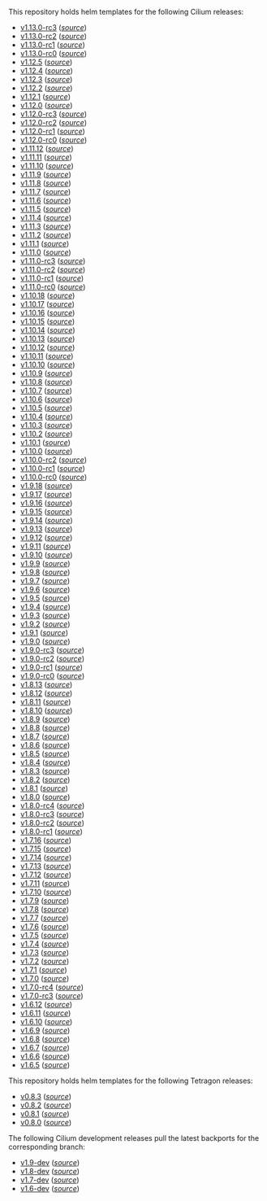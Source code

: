 This repository holds helm templates for the following Cilium releases:

* [v1.13.0-rc3](https://github.com/cilium/cilium/releases/tag/v1.13.0-rc3) (_[source](https://github.com/cilium/cilium/tree/v1.13.0-rc3/install/kubernetes/cilium)_)
* [v1.13.0-rc2](https://github.com/cilium/cilium/releases/tag/v1.13.0-rc2) (_[source](https://github.com/cilium/cilium/tree/v1.13.0-rc2/install/kubernetes/cilium)_)
* [v1.13.0-rc1](https://github.com/cilium/cilium/releases/tag/v1.13.0-rc1) (_[source](https://github.com/cilium/cilium/tree/v1.13.0-rc1/install/kubernetes/cilium)_)
* [v1.13.0-rc0](https://github.com/cilium/cilium/releases/tag/v1.13.0-rc0) (_[source](https://github.com/cilium/cilium/tree/v1.13.0-rc0/install/kubernetes/cilium)_)
* [v1.12.5](https://github.com/cilium/cilium/releases/tag/v1.12.5) (_[source](https://github.com/cilium/cilium/tree/v1.12.5/install/kubernetes/cilium)_)
* [v1.12.4](https://github.com/cilium/cilium/releases/tag/v1.12.4) (_[source](https://github.com/cilium/cilium/tree/v1.12.4/install/kubernetes/cilium)_)
* [v1.12.3](https://github.com/cilium/cilium/releases/tag/v1.12.3) (_[source](https://github.com/cilium/cilium/tree/v1.12.3/install/kubernetes/cilium)_)
* [v1.12.2](https://github.com/cilium/cilium/releases/tag/v1.12.2) (_[source](https://github.com/cilium/cilium/tree/v1.12.2/install/kubernetes/cilium)_)
* [v1.12.1](https://github.com/cilium/cilium/releases/tag/v1.12.1) (_[source](https://github.com/cilium/cilium/tree/v1.12.1/install/kubernetes/cilium)_)
* [v1.12.0](https://github.com/cilium/cilium/releases/tag/v1.12.0) (_[source](https://github.com/cilium/cilium/tree/v1.12.0/install/kubernetes/cilium)_)
* [v1.12.0-rc3](https://github.com/cilium/cilium/releases/tag/v1.12.0-rc3) (_[source](https://github.com/cilium/cilium/tree/v1.12.0-rc3/install/kubernetes/cilium)_)
* [v1.12.0-rc2](https://github.com/cilium/cilium/releases/tag/v1.12.0-rc2) (_[source](https://github.com/cilium/cilium/tree/v1.12.0-rc2/install/kubernetes/cilium)_)
* [v1.12.0-rc1](https://github.com/cilium/cilium/releases/tag/v1.12.0-rc1) (_[source](https://github.com/cilium/cilium/tree/v1.12.0-rc1/install/kubernetes/cilium)_)
* [v1.12.0-rc0](https://github.com/cilium/cilium/releases/tag/v1.12.0-rc0) (_[source](https://github.com/cilium/cilium/tree/v1.12.0-rc0/install/kubernetes/cilium)_)
* [v1.11.12](https://github.com/cilium/cilium/releases/tag/v1.11.12) (_[source](https://github.com/cilium/cilium/tree/v1.11.12/install/kubernetes/cilium)_)
* [v1.11.11](https://github.com/cilium/cilium/releases/tag/v1.11.11) (_[source](https://github.com/cilium/cilium/tree/v1.11.11/install/kubernetes/cilium)_)
* [v1.11.10](https://github.com/cilium/cilium/releases/tag/v1.11.10) (_[source](https://github.com/cilium/cilium/tree/v1.11.10/install/kubernetes/cilium)_)
* [v1.11.9](https://github.com/cilium/cilium/releases/tag/v1.11.9) (_[source](https://github.com/cilium/cilium/tree/v1.11.9/install/kubernetes/cilium)_)
* [v1.11.8](https://github.com/cilium/cilium/releases/tag/v1.11.8) (_[source](https://github.com/cilium/cilium/tree/v1.11.8/install/kubernetes/cilium)_)
* [v1.11.7](https://github.com/cilium/cilium/releases/tag/v1.11.7) (_[source](https://github.com/cilium/cilium/tree/v1.11.7/install/kubernetes/cilium)_)
* [v1.11.6](https://github.com/cilium/cilium/releases/tag/v1.11.6) (_[source](https://github.com/cilium/cilium/tree/v1.11.6/install/kubernetes/cilium)_)
* [v1.11.5](https://github.com/cilium/cilium/releases/tag/v1.11.5) (_[source](https://github.com/cilium/cilium/tree/v1.11.5/install/kubernetes/cilium)_)
* [v1.11.4](https://github.com/cilium/cilium/releases/tag/v1.11.4) (_[source](https://github.com/cilium/cilium/tree/v1.11.4/install/kubernetes/cilium)_)
* [v1.11.3](https://github.com/cilium/cilium/releases/tag/v1.11.3) (_[source](https://github.com/cilium/cilium/tree/v1.11.3/install/kubernetes/cilium)_)
* [v1.11.2](https://github.com/cilium/cilium/releases/tag/v1.11.2) (_[source](https://github.com/cilium/cilium/tree/v1.11.2/install/kubernetes/cilium)_)
* [v1.11.1](https://github.com/cilium/cilium/releases/tag/v1.11.1) (_[source](https://github.com/cilium/cilium/tree/v1.11.1/install/kubernetes/cilium)_)
* [v1.11.0](https://github.com/cilium/cilium/releases/tag/v1.11.0) (_[source](https://github.com/cilium/cilium/tree/v1.11.0/install/kubernetes/cilium)_)
* [v1.11.0-rc3](https://github.com/cilium/cilium/releases/tag/v1.11.0-rc3) (_[source](https://github.com/cilium/cilium/tree/v1.11.0-rc3/install/kubernetes/cilium)_)
* [v1.11.0-rc2](https://github.com/cilium/cilium/releases/tag/v1.11.0-rc2) (_[source](https://github.com/cilium/cilium/tree/v1.11.0-rc2/install/kubernetes/cilium)_)
* [v1.11.0-rc1](https://github.com/cilium/cilium/releases/tag/v1.11.0-rc1) (_[source](https://github.com/cilium/cilium/tree/v1.11.0-rc1/install/kubernetes/cilium)_)
* [v1.11.0-rc0](https://github.com/cilium/cilium/releases/tag/v1.11.0-rc0) (_[source](https://github.com/cilium/cilium/tree/v1.11.0-rc0/install/kubernetes/cilium)_)
* [v1.10.18](https://github.com/cilium/cilium/releases/tag/v1.10.18) (_[source](https://github.com/cilium/cilium/tree/v1.10.18/install/kubernetes/cilium)_)
* [v1.10.17](https://github.com/cilium/cilium/releases/tag/v1.10.17) (_[source](https://github.com/cilium/cilium/tree/v1.10.17/install/kubernetes/cilium)_)
* [v1.10.16](https://github.com/cilium/cilium/releases/tag/v1.10.16) (_[source](https://github.com/cilium/cilium/tree/v1.10.16/install/kubernetes/cilium)_)
* [v1.10.15](https://github.com/cilium/cilium/releases/tag/v1.10.15) (_[source](https://github.com/cilium/cilium/tree/v1.10.15/install/kubernetes/cilium)_)
* [v1.10.14](https://github.com/cilium/cilium/releases/tag/v1.10.14) (_[source](https://github.com/cilium/cilium/tree/v1.10.14/install/kubernetes/cilium)_)
* [v1.10.13](https://github.com/cilium/cilium/releases/tag/v1.10.13) (_[source](https://github.com/cilium/cilium/tree/v1.10.13/install/kubernetes/cilium)_)
* [v1.10.12](https://github.com/cilium/cilium/releases/tag/v1.10.12) (_[source](https://github.com/cilium/cilium/tree/v1.10.12/install/kubernetes/cilium)_)
* [v1.10.11](https://github.com/cilium/cilium/releases/tag/v1.10.11) (_[source](https://github.com/cilium/cilium/tree/v1.10.11/install/kubernetes/cilium)_)
* [v1.10.10](https://github.com/cilium/cilium/releases/tag/v1.10.10) (_[source](https://github.com/cilium/cilium/tree/v1.10.10/install/kubernetes/cilium)_)
* [v1.10.9](https://github.com/cilium/cilium/releases/tag/v1.10.9) (_[source](https://github.com/cilium/cilium/tree/v1.10.9/install/kubernetes/cilium)_)
* [v1.10.8](https://github.com/cilium/cilium/releases/tag/v1.10.8) (_[source](https://github.com/cilium/cilium/tree/v1.10.8/install/kubernetes/cilium)_)
* [v1.10.7](https://github.com/cilium/cilium/releases/tag/v1.10.7) (_[source](https://github.com/cilium/cilium/tree/v1.10.7/install/kubernetes/cilium)_)
* [v1.10.6](https://github.com/cilium/cilium/releases/tag/v1.10.6) (_[source](https://github.com/cilium/cilium/tree/v1.10.6/install/kubernetes/cilium)_)
* [v1.10.5](https://github.com/cilium/cilium/releases/tag/v1.10.5) (_[source](https://github.com/cilium/cilium/tree/v1.10.5/install/kubernetes/cilium)_)
* [v1.10.4](https://github.com/cilium/cilium/releases/tag/v1.10.4) (_[source](https://github.com/cilium/cilium/tree/v1.10.4/install/kubernetes/cilium)_)
* [v1.10.3](https://github.com/cilium/cilium/releases/tag/v1.10.3) (_[source](https://github.com/cilium/cilium/tree/v1.10.3/install/kubernetes/cilium)_)
* [v1.10.2](https://github.com/cilium/cilium/releases/tag/v1.10.2) (_[source](https://github.com/cilium/cilium/tree/v1.10.2/install/kubernetes/cilium)_)
* [v1.10.1](https://github.com/cilium/cilium/releases/tag/v1.10.1) (_[source](https://github.com/cilium/cilium/tree/v1.10.1/install/kubernetes/cilium)_)
* [v1.10.0](https://github.com/cilium/cilium/releases/tag/v1.10.0) (_[source](https://github.com/cilium/cilium/tree/v1.10.0/install/kubernetes/cilium)_)
* [v1.10.0-rc2](https://github.com/cilium/cilium/releases/tag/v1.10.0-rc2) (_[source](https://github.com/cilium/cilium/tree/v1.10.0-rc2/install/kubernetes/cilium)_)
* [v1.10.0-rc1](https://github.com/cilium/cilium/releases/tag/v1.10.0-rc1) (_[source](https://github.com/cilium/cilium/tree/v1.10.0-rc1/install/kubernetes/cilium)_)
* [v1.10.0-rc0](https://github.com/cilium/cilium/releases/tag/v1.10.0-rc0) (_[source](https://github.com/cilium/cilium/tree/v1.10.0-rc0/install/kubernetes/cilium)_)
* [v1.9.18](https://github.com/cilium/cilium/releases/tag/v1.9.18) (_[source](https://github.com/cilium/cilium/tree/v1.9.18/install/kubernetes/cilium)_)
* [v1.9.17](https://github.com/cilium/cilium/releases/tag/v1.9.17) (_[source](https://github.com/cilium/cilium/tree/v1.9.17/install/kubernetes/cilium)_)
* [v1.9.16](https://github.com/cilium/cilium/releases/tag/v1.9.16) (_[source](https://github.com/cilium/cilium/tree/v1.9.16/install/kubernetes/cilium)_)
* [v1.9.15](https://github.com/cilium/cilium/releases/tag/v1.9.15) (_[source](https://github.com/cilium/cilium/tree/v1.9.15/install/kubernetes/cilium)_)
* [v1.9.14](https://github.com/cilium/cilium/releases/tag/v1.9.14) (_[source](https://github.com/cilium/cilium/tree/v1.9.14/install/kubernetes/cilium)_)
* [v1.9.13](https://github.com/cilium/cilium/releases/tag/v1.9.13) (_[source](https://github.com/cilium/cilium/tree/v1.9.13/install/kubernetes/cilium)_)
* [v1.9.12](https://github.com/cilium/cilium/releases/tag/v1.9.12) (_[source](https://github.com/cilium/cilium/tree/v1.9.12/install/kubernetes/cilium)_)
* [v1.9.11](https://github.com/cilium/cilium/releases/tag/v1.9.11) (_[source](https://github.com/cilium/cilium/tree/v1.9.11/install/kubernetes/cilium)_)
* [v1.9.10](https://github.com/cilium/cilium/releases/tag/v1.9.10) (_[source](https://github.com/cilium/cilium/tree/v1.9.10/install/kubernetes/cilium)_)
* [v1.9.9](https://github.com/cilium/cilium/releases/tag/v1.9.9) (_[source](https://github.com/cilium/cilium/tree/v1.9.9/install/kubernetes/cilium)_)
* [v1.9.8](https://github.com/cilium/cilium/releases/tag/v1.9.8) (_[source](https://github.com/cilium/cilium/tree/v1.9.8/install/kubernetes/cilium)_)
* [v1.9.7](https://github.com/cilium/cilium/releases/tag/v1.9.7) (_[source](https://github.com/cilium/cilium/tree/v1.9.7/install/kubernetes/cilium)_)
* [v1.9.6](https://github.com/cilium/cilium/releases/tag/v1.9.6) (_[source](https://github.com/cilium/cilium/tree/v1.9.6/install/kubernetes/cilium)_)
* [v1.9.5](https://github.com/cilium/cilium/releases/tag/v1.9.5) (_[source](https://github.com/cilium/cilium/tree/v1.9.5/install/kubernetes/cilium)_)
* [v1.9.4](https://github.com/cilium/cilium/releases/tag/v1.9.4) (_[source](https://github.com/cilium/cilium/tree/v1.9.4/install/kubernetes/cilium)_)
* [v1.9.3](https://github.com/cilium/cilium/releases/tag/v1.9.3) (_[source](https://github.com/cilium/cilium/tree/v1.9.3/install/kubernetes/cilium)_)
* [v1.9.2](https://github.com/cilium/cilium/releases/tag/v1.9.2) (_[source](https://github.com/cilium/cilium/tree/v1.9.2/install/kubernetes/cilium)_)
* [v1.9.1](https://github.com/cilium/cilium/releases/tag/v1.9.1) (_[source](https://github.com/cilium/cilium/tree/v1.9.1/install/kubernetes/cilium)_)
* [v1.9.0](https://github.com/cilium/cilium/releases/tag/v1.9.0) (_[source](https://github.com/cilium/cilium/tree/v1.9.0/install/kubernetes/cilium)_)
* [v1.9.0-rc3](https://github.com/cilium/cilium/releases/tag/v1.9.0-rc3) (_[source](https://github.com/cilium/cilium/tree/v1.9.0-rc3/install/kubernetes/cilium)_)
* [v1.9.0-rc2](https://github.com/cilium/cilium/releases/tag/v1.9.0-rc2) (_[source](https://github.com/cilium/cilium/tree/v1.9.0-rc2/install/kubernetes/cilium)_)
* [v1.9.0-rc1](https://github.com/cilium/cilium/releases/tag/v1.9.0-rc1) (_[source](https://github.com/cilium/cilium/tree/v1.9.0-rc1/install/kubernetes/cilium)_)
* [v1.9.0-rc0](https://github.com/cilium/cilium/releases/tag/v1.9.0-rc0) (_[source](https://github.com/cilium/cilium/tree/v1.9.0-rc0/install/kubernetes/cilium)_)
* [v1.8.13](https://github.com/cilium/cilium/releases/tag/v1.8.13) (_[source](https://github.com/cilium/cilium/tree/v1.8.13/install/kubernetes/cilium)_)
* [v1.8.12](https://github.com/cilium/cilium/releases/tag/v1.8.12) (_[source](https://github.com/cilium/cilium/tree/v1.8.12/install/kubernetes/cilium)_)
* [v1.8.11](https://github.com/cilium/cilium/releases/tag/v1.8.11) (_[source](https://github.com/cilium/cilium/tree/v1.8.11/install/kubernetes/cilium)_)
* [v1.8.10](https://github.com/cilium/cilium/releases/tag/v1.8.10) (_[source](https://github.com/cilium/cilium/tree/v1.8.10/install/kubernetes/cilium)_)
* [v1.8.9](https://github.com/cilium/cilium/releases/tag/v1.8.9) (_[source](https://github.com/cilium/cilium/tree/v1.8.9/install/kubernetes/cilium)_)
* [v1.8.8](https://github.com/cilium/cilium/releases/tag/v1.8.8) (_[source](https://github.com/cilium/cilium/tree/v1.8.8/install/kubernetes/cilium)_)
* [v1.8.7](https://github.com/cilium/cilium/releases/tag/v1.8.7) (_[source](https://github.com/cilium/cilium/tree/v1.8.7/install/kubernetes/cilium)_)
* [v1.8.6](https://github.com/cilium/cilium/releases/tag/v1.8.6) (_[source](https://github.com/cilium/cilium/tree/v1.8.6/install/kubernetes/cilium)_)
* [v1.8.5](https://github.com/cilium/cilium/releases/tag/v1.8.5) (_[source](https://github.com/cilium/cilium/tree/v1.8.5/install/kubernetes/cilium)_)
* [v1.8.4](https://github.com/cilium/cilium/releases/tag/v1.8.4) (_[source](https://github.com/cilium/cilium/tree/v1.8.4/install/kubernetes/cilium)_)
* [v1.8.3](https://github.com/cilium/cilium/releases/tag/v1.8.3) (_[source](https://github.com/cilium/cilium/tree/v1.8.3/install/kubernetes/cilium)_)
* [v1.8.2](https://github.com/cilium/cilium/releases/tag/v1.8.2) (_[source](https://github.com/cilium/cilium/tree/v1.8.2/install/kubernetes/cilium)_)
* [v1.8.1](https://github.com/cilium/cilium/releases/tag/v1.8.1) (_[source](https://github.com/cilium/cilium/tree/v1.8.1/install/kubernetes/cilium)_)
* [v1.8.0](https://github.com/cilium/cilium/releases/tag/v1.8.0) (_[source](https://github.com/cilium/cilium/tree/v1.8.0/install/kubernetes/cilium)_)
* [v1.8.0-rc4](https://github.com/cilium/cilium/releases/tag/v1.8.0-rc4) (_[source](https://github.com/cilium/cilium/tree/v1.8.0-rc4/install/kubernetes/cilium)_)
* [v1.8.0-rc3](https://github.com/cilium/cilium/releases/tag/v1.8.0-rc3) (_[source](https://github.com/cilium/cilium/tree/v1.8.0-rc3/install/kubernetes/cilium)_)
* [v1.8.0-rc2](https://github.com/cilium/cilium/releases/tag/v1.8.0-rc2) (_[source](https://github.com/cilium/cilium/tree/v1.8.0-rc2/install/kubernetes/cilium)_)
* [v1.8.0-rc1](https://github.com/cilium/cilium/releases/tag/v1.8.0-rc1) (_[source](https://github.com/cilium/cilium/tree/v1.8.0-rc1/install/kubernetes/cilium)_)
* [v1.7.16](https://github.com/cilium/cilium/releases/tag/v1.7.16) (_[source](https://github.com/cilium/cilium/tree/v1.7.16/install/kubernetes/cilium)_)
* [v1.7.15](https://github.com/cilium/cilium/releases/tag/v1.7.15) (_[source](https://github.com/cilium/cilium/tree/v1.7.15/install/kubernetes/cilium)_)
* [v1.7.14](https://github.com/cilium/cilium/releases/tag/v1.7.14) (_[source](https://github.com/cilium/cilium/tree/v1.7.14/install/kubernetes/cilium)_)
* [v1.7.13](https://github.com/cilium/cilium/releases/tag/v1.7.13) (_[source](https://github.com/cilium/cilium/tree/v1.7.13/install/kubernetes/cilium)_)
* [v1.7.12](https://github.com/cilium/cilium/releases/tag/v1.7.12) (_[source](https://github.com/cilium/cilium/tree/v1.7.12/install/kubernetes/cilium)_)
* [v1.7.11](https://github.com/cilium/cilium/releases/tag/v1.7.11) (_[source](https://github.com/cilium/cilium/tree/v1.7.11/install/kubernetes/cilium)_)
* [v1.7.10](https://github.com/cilium/cilium/releases/tag/v1.7.10) (_[source](https://github.com/cilium/cilium/tree/v1.7.10/install/kubernetes/cilium)_)
* [v1.7.9](https://github.com/cilium/cilium/releases/tag/v1.7.9) (_[source](https://github.com/cilium/cilium/tree/v1.7.9/install/kubernetes/cilium)_)
* [v1.7.8](https://github.com/cilium/cilium/releases/tag/v1.7.8) (_[source](https://github.com/cilium/cilium/tree/v1.7.8/install/kubernetes/cilium)_)
* [v1.7.7](https://github.com/cilium/cilium/releases/tag/v1.7.7) (_[source](https://github.com/cilium/cilium/tree/v1.7.7/install/kubernetes/cilium)_)
* [v1.7.6](https://github.com/cilium/cilium/releases/tag/v1.7.6) (_[source](https://github.com/cilium/cilium/tree/v1.7.6/install/kubernetes/cilium)_)
* [v1.7.5](https://github.com/cilium/cilium/releases/tag/v1.7.5) (_[source](https://github.com/cilium/cilium/tree/v1.7.5/install/kubernetes/cilium)_)
* [v1.7.4](https://github.com/cilium/cilium/releases/tag/v1.7.4) (_[source](https://github.com/cilium/cilium/tree/v1.7.4/install/kubernetes/cilium)_)
* [v1.7.3](https://github.com/cilium/cilium/releases/tag/v1.7.3) (_[source](https://github.com/cilium/cilium/tree/v1.7.3/install/kubernetes/cilium)_)
* [v1.7.2](https://github.com/cilium/cilium/releases/tag/v1.7.2) (_[source](https://github.com/cilium/cilium/tree/v1.7.2/install/kubernetes/cilium)_)
* [v1.7.1](https://github.com/cilium/cilium/releases/tag/v1.7.1) (_[source](https://github.com/cilium/cilium/tree/v1.7.1/install/kubernetes/cilium)_)
* [v1.7.0](https://github.com/cilium/cilium/releases/tag/v1.7.0) (_[source](https://github.com/cilium/cilium/tree/v1.7.0/install/kubernetes/cilium)_)
* [v1.7.0-rc4](https://github.com/cilium/cilium/releases/tag/v1.7.0-rc4) (_[source](https://github.com/cilium/cilium/tree/v1.7.0-rc4/install/kubernetes/cilium)_)
* [v1.7.0-rc3](https://github.com/cilium/cilium/releases/tag/v1.7.0-rc3) (_[source](https://github.com/cilium/cilium/tree/v1.7.0-rc3/install/kubernetes/cilium)_)
* [v1.6.12](https://github.com/cilium/cilium/releases/tag/v1.6.12) (_[source](https://github.com/cilium/cilium/tree/v1.6.12/install/kubernetes/cilium)_)
* [v1.6.11](https://github.com/cilium/cilium/releases/tag/v1.6.11) (_[source](https://github.com/cilium/cilium/tree/v1.6.11/install/kubernetes/cilium)_)
* [v1.6.10](https://github.com/cilium/cilium/releases/tag/v1.6.10) (_[source](https://github.com/cilium/cilium/tree/v1.6.10/install/kubernetes/cilium)_)
* [v1.6.9](https://github.com/cilium/cilium/releases/tag/v1.6.9) (_[source](https://github.com/cilium/cilium/tree/v1.6.9/install/kubernetes/cilium)_)
* [v1.6.8](https://github.com/cilium/cilium/releases/tag/v1.6.8) (_[source](https://github.com/cilium/cilium/tree/v1.6.8/install/kubernetes/cilium)_)
* [v1.6.7](https://github.com/cilium/cilium/releases/tag/v1.6.7) (_[source](https://github.com/cilium/cilium/tree/v1.6.7/install/kubernetes/cilium)_)
* [v1.6.6](https://github.com/cilium/cilium/releases/tag/v1.6.6) (_[source](https://github.com/cilium/cilium/tree/v1.6.6/install/kubernetes/cilium)_)
* [v1.6.5](https://github.com/cilium/cilium/releases/tag/v1.6.5) (_[source](https://github.com/cilium/cilium/tree/v1.6.5/install/kubernetes/cilium)_)

This repository holds helm templates for the following Tetragon releases:

* [v0.8.3](https://github.com/cilium/tetragon/releases/tag/v0.8.3) (_[source](https://github.com/cilium/tetragon/tree/v0.8.3/install/kubernetes)_)
* [v0.8.2](https://github.com/cilium/tetragon/releases/tag/v0.8.2) (_[source](https://github.com/cilium/tetragon/tree/v0.8.2/install/kubernetes)_)
* [v0.8.1](https://github.com/cilium/tetragon/releases/tag/v0.8.1) (_[source](https://github.com/cilium/tetragon/tree/v0.8.1/install/kubernetes)_)
* [v0.8.0](https://github.com/cilium/tetragon/releases/tag/v0.8.0) (_[source](https://github.com/cilium/tetragon/tree/v0.8.0/install/kubernetes)_)

The following Cilium development releases pull the latest backports for the corresponding branch:

* [v1.9-dev](https://github.com/cilium/cilium/tree/v1.9) (_[source](https://github.com/cilium/cilium/tree/v1.9/install/kubernetes/cilium)_)
* [v1.8-dev](https://github.com/cilium/cilium/tree/v1.8) (_[source](https://github.com/cilium/cilium/tree/v1.8/install/kubernetes/cilium)_)
* [v1.7-dev](https://github.com/cilium/cilium/tree/v1.7) (_[source](https://github.com/cilium/cilium/tree/v1.7/install/kubernetes/cilium)_)
* [v1.6-dev](https://github.com/cilium/cilium/tree/v1.6) (_[source](https://github.com/cilium/cilium/tree/v1.6/install/kubernetes/cilium)_)
